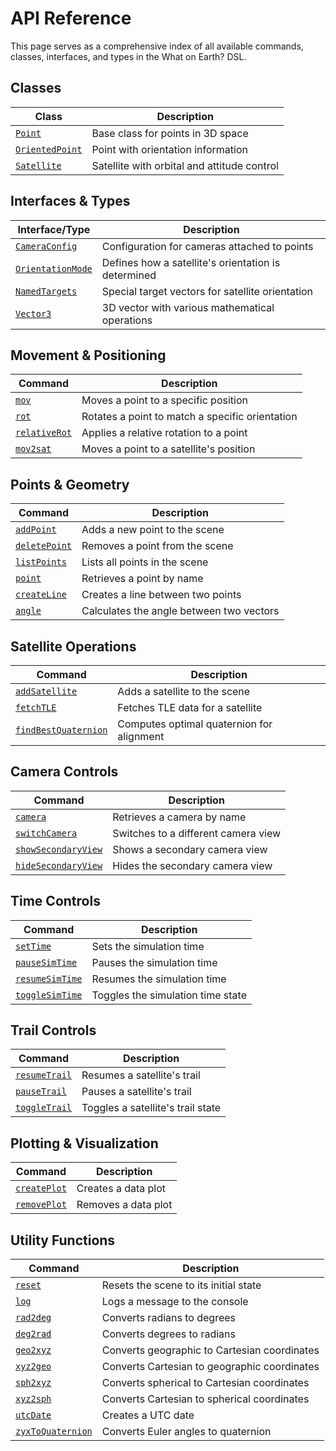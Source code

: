 # API Reference

This page serves as a comprehensive index of all available commands, classes, interfaces, and types in the What on Earth? DSL.

## Classes

| Class | Description |
|-------|-------------|
| [`Point`](/dsl/classes/point) | Base class for points in 3D space |
| [`OrientedPoint`](/dsl/classes/orientedPoint) | Point with orientation information |
| [`Satellite`](/dsl/classes/satellite) | Satellite with orbital and attitude control |

## Interfaces & Types

| Interface/Type | Description |
|----------------|-------------|
| [`CameraConfig`](/dsl/types/cameraConfig) | Configuration for cameras attached to points |
| [`OrientationMode`](/dsl/types/orientationMode) | Defines how a satellite's orientation is determined |
| [`NamedTargets`](/dsl/types/namedTargets) | Special target vectors for satellite orientation |
| [`Vector3`](/dsl/types/vector3) | 3D vector with various mathematical operations |

## Movement & Positioning

| Command | Description |
|---------|-------------|
| [`mov`](/dsl/commands/mov) | Moves a point to a specific position |
| [`rot`](/dsl/commands/rot) | Rotates a point to match a specific orientation |
| [`relativeRot`](/dsl/commands/relativeRot) | Applies a relative rotation to a point |
| [`mov2sat`](/dsl/commands/mov2sat) | Moves a point to a satellite's position |

## Points & Geometry

| Command | Description |
|---------|-------------|
| [`addPoint`](/dsl/commands/addPoint) | Adds a new point to the scene |
| [`deletePoint`](/dsl/commands/deletePoint) | Removes a point from the scene |
| [`listPoints`](/dsl/commands/listPoints) | Lists all points in the scene |
| [`point`](/dsl/commands/point) | Retrieves a point by name |
| [`createLine`](/dsl/commands/createLine) | Creates a line between two points |
| [`angle`](/dsl/commands/angle) | Calculates the angle between two vectors |

## Satellite Operations

| Command | Description |
|---------|-------------|
| [`addSatellite`](/dsl/commands/addSatellite) | Adds a satellite to the scene |
| [`fetchTLE`](/dsl/commands/fetchTLE) | Fetches TLE data for a satellite |
| [`findBestQuaternion`](/dsl/commands/findBestQuaternion) | Computes optimal quaternion for alignment |

## Camera Controls

| Command | Description |
|---------|-------------|
| [`camera`](/dsl/commands/camera) | Retrieves a camera by name |
| [`switchCamera`](/dsl/commands/switchCamera) | Switches to a different camera view |
| [`showSecondaryView`](/dsl/commands/showSecondaryView) | Shows a secondary camera view |
| [`hideSecondaryView`](/dsl/commands/hideSecondaryView) | Hides the secondary camera view |

## Time Controls

| Command | Description |
|---------|-------------|
| [`setTime`](/dsl/commands/setTime) | Sets the simulation time |
| [`pauseSimTime`](/dsl/commands/pauseSimTime) | Pauses the simulation time |
| [`resumeSimTime`](/dsl/commands/resumeSimTime) | Resumes the simulation time |
| [`toggleSimTime`](/dsl/commands/toggleSimTime) | Toggles the simulation time state |

## Trail Controls

| Command | Description |
|---------|-------------|
| [`resumeTrail`](/dsl/commands/resumeTrail) | Resumes a satellite's trail |
| [`pauseTrail`](/dsl/commands/pauseTrail) | Pauses a satellite's trail |
| [`toggleTrail`](/dsl/commands/toggleTrail) | Toggles a satellite's trail state |

## Plotting & Visualization

| Command | Description |
|---------|-------------|
| [`createPlot`](/dsl/commands/createPlot) | Creates a data plot |
| [`removePlot`](/dsl/commands/removePlot) | Removes a data plot |

## Utility Functions

| Command | Description |
|---------|-------------|
| [`reset`](/dsl/commands/reset) | Resets the scene to its initial state |
| [`log`](/dsl/commands/log) | Logs a message to the console |
| [`rad2deg`](/dsl/commands/rad2deg) | Converts radians to degrees |
| [`deg2rad`](/dsl/commands/deg2rad) | Converts degrees to radians |
| [`geo2xyz`](/dsl/commands/geo2xyz) | Converts geographic to Cartesian coordinates |
| [`xyz2geo`](/dsl/commands/xyz2geo) | Converts Cartesian to geographic coordinates |
| [`sph2xyz`](/dsl/commands/sph2xyz) | Converts spherical to Cartesian coordinates |
| [`xyz2sph`](/dsl/commands/xyz2sph) | Converts Cartesian to spherical coordinates |
| [`utcDate`](/dsl/commands/utcDate) | Creates a UTC date |
| [`zyxToQuaternion`](/dsl/commands/zyxToQuaternion) | Converts Euler angles to quaternion |
